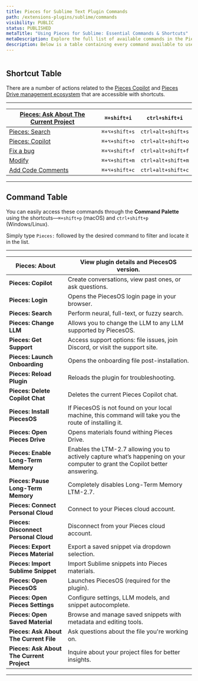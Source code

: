 ```yaml
---
title: Pieces for Sublime Text Plugin Commands
path: /extensions-plugins/sublime/commands
visibility: PUBLIC
status: PUBLISHED
metaTitle: "Using Pieces for Sublime: Essential Commands & Shortcuts"
metaDescription: Explore the full list of available commands in the Pieces for Sublime Text Plugin for improved workflow efficiency.
description: Below is a table containing every command available to use in the Pieces for Sublime Text Plugin.
---
```


<Image src="https://storage.googleapis.com/hashnode_product_documentation_assets/sublime_text_plugin_assets/commands/commands_opened_command_palette_10182024.png" alt="" align="center" fullwidth="true" />

## Shortcut Table

There are a number of actions related to the [Pieces Copilot](/products/extensions-plugins/sublime/copilot) and [Pieces Drive management ecosystem](/products/extensions-plugins/sublime/drive) that are accessible with shortcuts.

***

| [Pieces: Ask About The Current Project](/products/extensions-plugins/sublime/copilot/chat#pieces-ask-about-the-current-project) | `⌘+shift+i`   | `ctrl+shift+i`     |
| ------------------------------------------------------------------------------------------------------------------------------------------------------ | ------------- | ------------------ |
| [Pieces: Search](/products/extensions-plugins/sublime/drive/search-reuse)                                                       | `⌘+⌥+shift+s` | `ctrl+alt+shift+s` |
| [Pieces: Copilot](/products/extensions-plugins/sublime/copilot)                                                                 | `⌘+⌥+shift+o` | `ctrl+alt+shift+o` |
| [Fix a bug](/products/extensions-plugins/sublime/copilot/debugging-errors)                                                      | `⌘+⌥+shift+f` | `ctrl+alt+shift+f` |
| [Modify](/products/extensions-plugins/sublime/copilot/refactoring)                                                              | `⌘+⌥+shift+m` | `ctrl+alt+shift+m` |
| [Add Code Comments](/products/extensions-plugins/sublime/copilot/documenting-code)                                              | `⌘+⌥+shift+c` | `ctrl+alt+shift+c` |

***

## Command Table

You can easily access these commands through the **Command Palette** using the shortcuts—`⌘+shift+p` (macOS) and `ctrl+shift+p` (Windows/Linux).

Simply type `Pieces:` followed by the desired command to filter and locate it in the list.

***

| **Pieces: About**                         | View plugin details and PiecesOS version.                                                                                     |
| ----------------------------------------- | ----------------------------------------------------------------------------------------------------------------------------- |
| **Pieces: Copilot**                       | Create conversations, view past ones, or ask questions.                                                                       |
| **Pieces: Login**                         | Opens the PiecesOS login page in your browser.                                                                                |
| **Pieces: Search**                        | Perform neural, full-text, or fuzzy search.                                                                                   |
| **Pieces: Change LLM**                    | Allows you to change the LLM to any LLM supported by PiecesOS.                                                                |
| **Pieces: Get Support**                   | Access support options: file issues, join Discord, or visit the support site.                                                 |
| **Pieces: Launch Onboarding**             | Opens the onboarding file post-installation.                                                                                  |
| **Pieces: Reload Plugin**                 | Reloads the plugin for troubleshooting.                                                                                       |
| **Pieces: Delete Copilot Chat**           | Deletes the current Pieces Copilot chat.                                                                                      |
| **Pieces: Install PiecesOS**              | If PiecesOS is not found on your local machine, this command will take you the route of installing it.                        |
| **Pieces: Open Pieces Drive**             | Opens materials found withing Pieces Drive.                                                                                   |
| **Pieces: Enable Long-Term Memory**       | Enables the LTM-2.7 allowing you to actively capture what’s happening on your computer to grant the Copilot better answering. |
| **Pieces: Pause Long-Term Memory**        | Completely disables Long-Term Memory LTM-2.7.                                                                                 |
| **Pieces: Connect Personal Cloud**        | Connect to your Pieces cloud account.                                                                                         |
| **Pieces: Disconnect Personal Cloud**     | Disconnect from your Pieces cloud account.                                                                                    |
| **Pieces: Export Pieces Material**        | Export a saved snippet via dropdown selection.                                                                                |
| **Pieces: Import Sublime Snippet**        | Import Sublime snippets into Pieces materials.                                                                                |
| **Pieces: Open PiecesOS**                 | Launches PiecesOS (required for the plugin).                                                                                  |
| **Pieces: Open Pieces Settings**          | Configure settings, LLM models, and snippet autocomplete.                                                                     |
| **Pieces: Open Saved Material**           | Browse and manage saved snippets with metadata and editing tools.                                                             |
| **Pieces: Ask About The Current File**    | Ask questions about the file you're working on.                                                                               |
| **Pieces: Ask About The Current Project** | Inquire about your project files for better insights.                                                                         |

***